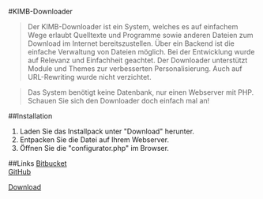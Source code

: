 #KIMB-Downloader
>Der KIMB-Downloader ist ein System, welches es auf einfachem Wege erlaubt Quelltexte und Programme sowie anderen Dateien zum Download im Internet bereitszustellen.
>Über ein Backend ist die einfache Verwaltung von Dateien möglich. Bei der Entwicklung wurde auf Relevanz und Einfachheit geachtet.
>Der Downloader unterstützt Module und Themes zur verbesserten Personalisierung. Auch auf URL-Rewriting wurde nicht verzichtet.  
  
>Das System benötigt keine Datenbank, nur einen Webserver mit PHP.
>Schauen Sie sich den Downloader doch einfach mal an!

##Installation
1. Laden Sie das Installpack unter "Download" herunter.
2. Entpacken Sie die Datei auf Ihrem Webserver.
3. Öffnen Sie die "configurator.php" im Browser.
  
##Links
[Bitbucket](https://bitbucket.org/kimbtech/kimb-downloader/)  
[GitHub](https://github.com/kimbtech/kimb-downloader/)  

[Download](https://github.com/kimbtech/KIMB-Downloader/releases)
